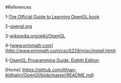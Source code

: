 #References

1-[The Official Guide to Learning OpenGL book](http://www.glprogramming.com/red/chapter01.html)

2-[opengl.org](https://www.opengl.org)

3-[wikipedia.org/wiki/OpenGL](https://en.wikipedia.org/wiki/OpenGL)

4-[www.prinmath.com](http://www.prinmath.com/csci5229/misc/install.html)

5-[OpenGL Programming Guide, Eighth Edition](http://www.ics.uci.edu/~gopi/CS211B/opengl_programming_guide_8th_edition.pdf)

[Home] (https://github.com/Afnan-Aldhahri/OpenGl/blob/master/README.md)
